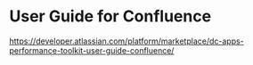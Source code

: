 # User Guide for Confluence
https://developer.atlassian.com/platform/marketplace/dc-apps-performance-toolkit-user-guide-confluence/